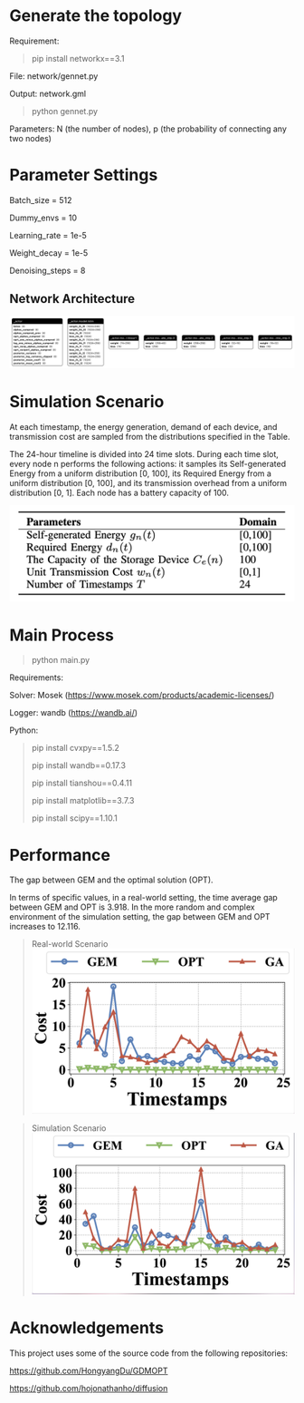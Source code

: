 # Generate the topology
Requirement:
> pip install networkx==3.1
  
File: network/gennet.py

Output: network.gml

> python gennet.py

Parameters: N (the number of nodes), p (the probability of connecting any two nodes)

# Parameter Settings
Batch_size = 512

Dummy_envs = 10

Learning_rate = 1e-5

Weight_decay = 1e-5

Denoising_steps = 8

## Network Architecture

![Real-world](/image/network.png "network")

# Simulation Scenario

At each timestamp, the energy generation, demand of each device, and transmission cost are sampled from the distributions specified in the Table. 

The 24-hour timeline is divided into 24 time slots. During each time slot, every node n performs the following actions: it samples its Self-generated Energy from a uniform distribution [0, 100], its Required Energy from a uniform distribution [0, 100], and its transmission overhead from a uniform distribution [0, 1]. Each node has a battery capacity of 100.

![table](/image/table.png "Table")

# Main Process
> python main.py

Requirements:

Solver: Mosek (https://www.mosek.com/products/academic-licenses/)

Logger: wandb (https://wandb.ai/)

Python:
> pip install cvxpy==1.5.2
>
> pip install wandb==0.17.3
> 
> pip install tianshou==0.4.11
>
> pip install matplotlib==3.7.3
> 
> pip install scipy==1.10.1

# Performance
The gap between GEM and the optimal solution (OPT).

In terms of specific values, in a real-world setting, the time average gap between GEM and OPT is 3.918. In the more random and complex environment of the simulation setting, the gap between GEM and OPT increases to 12.116. 

> Real-world Scenario
![Real-world](/image/real.png "Real-world")

> Simulation Scenario
![Simulation](/image/sim.png "Simulation")

# Acknowledgements
This project uses some of the source code from the following repositories:

https://github.com/HongyangDu/GDMOPT

https://github.com/hojonathanho/diffusion

